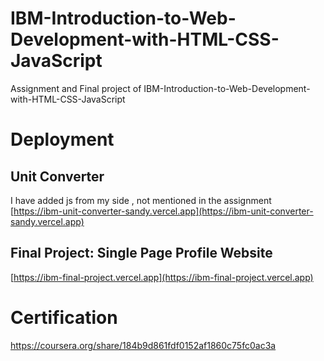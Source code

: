 # IBM-Introduction-to-Web-Development-with-HTML-CSS-JavaScript
Assignment and Final project of  IBM-Introduction-to-Web-Development-with-HTML-CSS-JavaScript

# Deployment

## Unit Converter
I have added js from my side , not mentioned in the assignment<br>
[https://ibm-unit-converter-sandy.vercel.app](https://ibm-unit-converter-sandy.vercel.app)

## Final Project: Single Page Profile Website
[https://ibm-final-project.vercel.app](https://ibm-final-project.vercel.app)


# Certification 
https://coursera.org/share/184b9d861fdf0152af1860c75fc0ac3a
